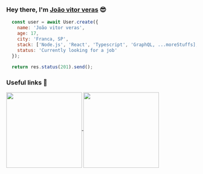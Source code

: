 ### Hey there, I'm [João vitor veras](https://joaovitorzv.github.io/portfolio) 😎
```javascript
  const user = await User.create({
    name: 'João vitor veras',
    age: 17,
    city: 'Franca, SP',
    stack: ['Node.js', 'React', 'Typescript', 'GraphQL, ...moreStuffs],
    status: 'Currently looking for a job'
  });
  
  return res.status(201).send();
```
### Useful links 🔗
<p float="left">
  <a href="https://joaovitorzv.github.io/portfolio/">
    <img src="https://raw.githubusercontent.com/joaovitorzv/joaovitorzv/master/assets/linkedin.png"  align="middle" width="200px" />
  </a>
  <a href="https://www.linkedin.com/in/jo%C3%A3o-vitor-veras-165045186/">
    <img src="https://raw.githubusercontent.com/joaovitorzv/joaovitorzv/master/assets/portfolio.png"  align="middle" width="200px"/>
  </a>
</p>
